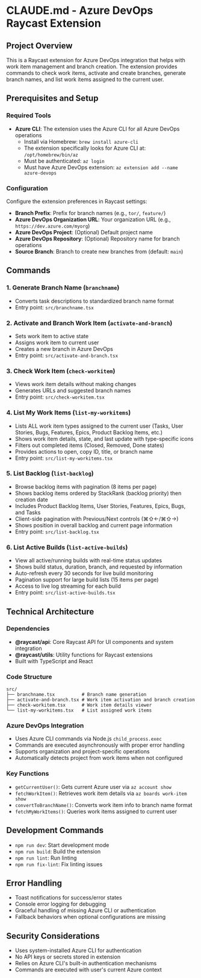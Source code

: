 # CLAUDE.md - Azure DevOps Raycast Extension

## Project Overview
This is a Raycast extension for Azure DevOps integration that helps with work item management and branch creation. The extension provides commands to check work items, activate and create branches, generate branch names, and list work items assigned to the current user.

## Prerequisites and Setup

### Required Tools
- **Azure CLI**: The extension uses the Azure CLI for all Azure DevOps operations
  - Install via Homebrew: `brew install azure-cli`
  - The extension specifically looks for Azure CLI at: `/opt/homebrew/bin/az`
  - Must be authenticated: `az login`
  - Must have Azure DevOps extension: `az extension add --name azure-devops`

### Configuration
Configure the extension preferences in Raycast settings:
- **Branch Prefix**: Prefix for branch names (e.g., `tor/`, `feature/`)
- **Azure DevOps Organization URL**: Your organization URL (e.g., `https://dev.azure.com/myorg`)
- **Azure DevOps Project**: (Optional) Default project name
- **Azure DevOps Repository**: (Optional) Repository name for branch operations
- **Source Branch**: Branch to create new branches from (default: `main`)

## Commands

### 1. Generate Branch Name (`branchname`)
- Converts task descriptions to standardized branch name format
- Entry point: `src/branchname.tsx`

### 2. Activate and Branch Work Item (`activate-and-branch`)
- Sets work item to active state
- Assigns work item to current user
- Creates a new branch in Azure DevOps
- Entry point: `src/activate-and-branch.tsx`

### 3. Check Work Item (`check-workitem`)
- Views work item details without making changes
- Generates URLs and suggested branch names
- Entry point: `src/check-workitem.tsx`

### 4. List My Work Items (`list-my-workitems`)
- Lists ALL work item types assigned to the current user (Tasks, User Stories, Bugs, Features, Epics, Product Backlog Items, etc.)
- Shows work item details, state, and last update with type-specific icons
- Filters out completed items (Closed, Removed, Done states)
- Provides actions to open, copy ID, title, or branch name
- Entry point: `src/list-my-workitems.tsx`

### 5. List Backlog (`list-backlog`)
- Browse backlog items with pagination (8 items per page)
- Shows backlog items ordered by StackRank (backlog priority) then creation date
- Includes Product Backlog Items, User Stories, Features, Epics, Bugs, and Tasks
- Client-side pagination with Previous/Next controls (⌘⇧←/⌘⇧→)
- Shows position in overall backlog and current page information
- Entry point: `src/list-backlog.tsx`

### 6. List Active Builds (`list-active-builds`)
- View all active/running builds with real-time status updates
- Shows build status, duration, branch, and requested by information
- Auto-refresh every 30 seconds for live build monitoring  
- Pagination support for large build lists (15 items per page)
- Access to live log streaming for each build
- Entry point: `src/list-active-builds.tsx`

## Technical Architecture

### Dependencies
- **@raycast/api**: Core Raycast API for UI components and system integration
- **@raycast/utils**: Utility functions for Raycast extensions
- Built with TypeScript and React

### Code Structure
```
src/
├── branchname.tsx          # Branch name generation
├── activate-and-branch.tsx # Work item activation and branch creation
├── check-workitem.tsx      # Work item details viewer
└── list-my-workitems.tsx   # List assigned work items
```

### Azure DevOps Integration
- Uses Azure CLI commands via Node.js `child_process.exec`
- Commands are executed asynchronously with proper error handling
- Supports organization and project-specific operations
- Automatically detects project from work items when not configured

### Key Functions
- `getCurrentUser()`: Gets current Azure user via `az account show`
- `fetchWorkItem()`: Retrieves work item details via `az boards work-item show`
- `convertToBranchName()`: Converts work item info to branch name format
- `fetchMyWorkItems()`: Queries work items assigned to current user

## Development Commands
- `npm run dev`: Start development mode
- `npm run build`: Build the extension
- `npm run lint`: Run linting
- `npm run fix-lint`: Fix linting issues

## Error Handling
- Toast notifications for success/error states
- Console error logging for debugging
- Graceful handling of missing Azure CLI or authentication
- Fallback behaviors when optional configurations are missing

## Security Considerations
- Uses system-installed Azure CLI for authentication
- No API keys or secrets stored in extension
- Relies on Azure CLI's built-in authentication mechanisms
- Commands are executed with user's current Azure context